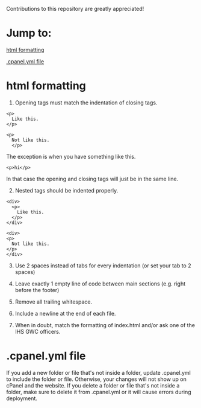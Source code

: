 Contributions to this repository are greatly appreciated!

# Jump to:

[html formatting](https://github.com/ihs-gwc/ihs-gwc-website/blob/master/CONTRIBUTING.md#html-formatting)

[.cpanel.yml file](https://github.com/ihs-gwc/ihs-gwc-website/blob/master/CONTRIBUTING.md#cpanelyml-file)

# html formatting
1. Opening tags must match the indentation of closing tags. 
```
<p>
  Like this.
</p>

<p>
  Not like this.
  </p>
```
  The exception is when you have something like this.

`<p>hi</p>`

  In that case the opening and closing tags will just be in the same line.

2. Nested tags should be indented properly.
```
<div>
  <p>
    Like this.
  </p>
</div>

<div>
<p>
  Not like this.
</p>
</div>
```

3. Use 2 spaces instead of tabs for every indentation (or set your tab to 2 spaces)

4. Leave exactly 1 empty line of code between main sections (e.g. right before the footer)

5. Remove all trailing whitespace.

6. Include a newline at the end of each file.

7. When in doubt, match the formatting of index.html and/or ask one of the IHS GWC officers. 

# .cpanel.yml file
If you add a new folder or file that's not inside a folder, update .cpanel.yml to include the folder or file. Otherwise, your changes will not show up on cPanel and the website. If you delete a folder or file that's not inside a folder, make sure to delete it from .cpanel.yml or it will cause errors during deployment.

